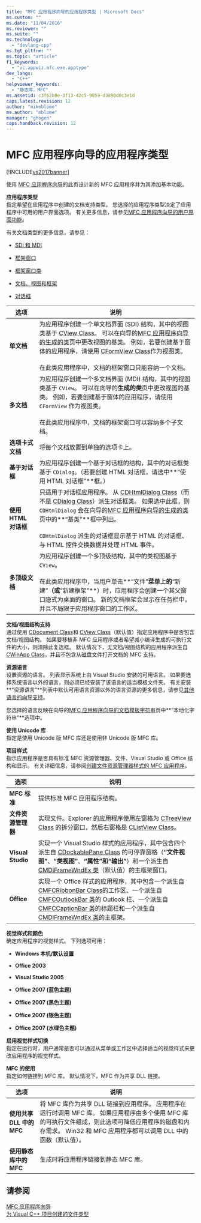 ```yaml
---
title: "MFC 应用程序向导的应用程序类型 | Microsoft Docs"
ms.custom: ""
ms.date: "11/04/2016"
ms.reviewer: ""
ms.suite: ""
ms.technology: 
  - "devlang-cpp"
ms.tgt_pltfrm: ""
ms.topic: "article"
f1_keywords: 
  - "vc.appwiz.mfc.exe.apptype"
dev_langs: 
  - "C++"
helpviewer_keywords: 
  - "静态库，MFC"
ms.assetid: c3f62b0e-3f13-42c5-9859-d3890d0c3e1d
caps.latest.revision: 12
author: "mikeblome"
ms.author: "mblome"
manager: "ghogen"
caps.handback.revision: 12
---
```

# MFC 应用程序向导的应用程序类型
[!INCLUDE[vs2017banner](../../assembler/inline/includes/vs2017banner.md)]

使用 [MFC 应用程序向导](../../mfc/reference/mfc-application-wizard.md)的此页设计新的 MFC 应用程序并为其添加基本功能。  
  
 **应用程序类型**  
 指定希望在应用程序中创建的文档支持类型。  您选择的应用程序类型决定了应用程序中可用的用户界面选项。  有关更多信息，请参见[MFC 应用程序向导的用户界面功能](../../mfc/reference/user-interface-features-mfc-application-wizard.md)。  
  
 有关文档类型的更多信息，请参见：  
  
-   [SDI 和 MDI](../../mfc/sdi-and-mdi.md)  
  
-   [框架窗口](../../mfc/frame-windows.md)  
  
-   [框架窗口类](../../mfc/frame-window-classes.md)  
  
-   [文档、视图和框架](../../mfc/documents-views-and-the-framework.md)  
  
-   [对话框](../../mfc/dialog-boxes.md)  
  
|选项|说明|  
|--------|--------|  
|**单文档**|为应用程序创建一个单文档界面 \(SDI\) 结构，其中的视图类基于 [CView Class](../../mfc/reference/cview-class.md)。  可以在向导的[MFC 应用程序向导的生成的类](../../mfc/reference/generated-classes-mfc-application-wizard.md)页中更改视图的基类。  例如，若要创建基于窗体的应用程序，请使用 [CFormView Class](../../mfc/reference/cformview-class.md)作为视图类。<br /><br /> 在此类应用程序中，文档的框架窗口只能容纳一个文档。|  
|**多文档**|为应用程序创建一个多文档界面 \(MDI\) 结构，其中的视图类基于 `CView`。  可以在向导的**生成的类**页中更改视图的基类。  例如，若要创建基于窗体的应用程序，请使用 `CFormView` 作为视图类。<br /><br /> 在此类应用程序中，文档的框架窗口可以容纳多个子文档。|  
|**选项卡式文档**|将每个文档放置到单独的选项卡上。|  
|**基于对话框**|为应用程序创建一个基于对话框的结构，其中的对话框类基于 `CDialog`。（若要创建 HTML 对话框，请选中**“使用 HTML 对话框”**框。）|  
|**使用 HTML 对话框**|只适用于对话框应用程序。  从 [CDHtmlDialog Class](../../mfc/reference/cdhtmldialog-class.md)（而不是 [CDialog Class](../../mfc/reference/cdialog-class.md)）派生对话框类。  如果选中此框，则 `CDHtmlDialog` 会在向导的[MFC 应用程序向导的生成的类](../../mfc/reference/generated-classes-mfc-application-wizard.md)页中的**“基类”**框中列出。<br /><br /> `CDHtmlDialog` 派生的对话框显示基于 HTML 的对话框、与 HTML 控件交换数据并处理 HTML 事件。|  
|**多顶级文档**|为应用程序创建一个多顶级结构，其中的类视图基于 `CView`。<br /><br /> 在此类应用程序中，当用户单击**“文件”**菜单上的**“新建”**（或**“新建框架”**）时，应用程序会创建一个其父窗口隐式为桌面的窗口。  新的文档框架会显示在任务栏中，并且不局限于应用程序窗口的工作区。|  
  
 **文档\/视图结构支持**  
 通过使用 [CDocument Class](../../mfc/reference/cdocument-class.md)和 [CView Class](../../mfc/reference/cview-class.md)（默认值）指定应用程序中是否包含文档\/视图结构。  如果要移植非 MFC 应用程序或者希望减小编译生成的可执行文件的大小，则清除此复选框。  默认情况下，无文档\/视图结构的应用程序派生自 [CWinApp Class](../../mfc/reference/cwinapp-class.md)，并且不包含从磁盘文件打开文档的 MFC 支持。  
  
 **资源语言**  
 设置资源的语言。  列表显示系统上由 Visual Studio 安装的可用语言。  如果要选择系统语言以外的语言，则必须已经安装了该语言的适当模板文件夹。  有关安装**“资源语言”**列表中默认可用语言资源以外的语言资源的更多信息，请参见[其他语言的向导支持](../../ide/wizard-support-for-other-languages.md)。  
  
 您选择的语言反映在向导的[MFC 应用程序向导的文档模板字符串](../../mfc/reference/document-template-strings-mfc-application-wizard.md)页中**“本地化字符串”**选项中。  
  
 **使用 Unicode 库**  
 指定是使用 Unicode 版 MFC 库还是使用非 Unicode 版 MFC 库。  
  
 **项目样式**  
 指示应用程序是否具有标准 MFC 资源管理器、文件、Visual Studio 或 Office 结构和显示。  有关详细信息，请参阅[创建文件资源管理器样式的 MFC 应用程序](../../mfc/reference/creating-a-file-explorer-style-mfc-application.md)。  
  
|选项|说明|  
|--------|--------|  
|**MFC 标准**|提供标准 MFC 应用程序结构。|  
|**文件资源管理器**|实现文件。Explorer 的应用程序使用左窗格为 [CTreeView Class](../../mfc/reference/ctreeview-class.md) 的拆分窗口，然后右窗格是 [CListView Class](../../mfc/reference/clistview-class.md)。|  
|**Visual Studio**|实现一个 Visual Studio 样式的应用程序，其中包含四个派生自 [CDockablePane Class](../../mfc/reference/cdockablepane-class.md) 的可停靠窗格（**“文件视图”**、**“类视图”**、**“属性”**和**“输出”**）和一个派生自 [CMDIFrameWndEx 类](../../mfc/reference/cmdiframewndex-class.md)（默认值）的主框架窗口。|  
|**Office**|实现一个 Office 样式的应用程序，其中包含一个派生自 [CMFCRibbonBar Class](../../mfc/reference/cmfcribbonbar-class.md)的工作区、一个派生自 [CMFCOutlookBar 类](../../mfc/reference/cmfcoutlookbar-class.md)的 Outlook 栏、一个派生自 [CMFCCaptionBar 类](../../mfc/reference/cmfccaptionbar-class.md)的标题栏和一个派生自 [CMDIFrameWndEx 类](../../mfc/reference/cmdiframewndex-class.md)的主框架。|  
  
 **视觉样式和颜色**  
 确定应用程序的视觉样式。  下列选项可用：  
  
-   **Windows 本机\/默认设置**  
  
-   **Office 2003**  
  
-   **Visual Studio 2005**  
  
-   **Office 2007 \(蓝色主题\)**  
  
-   **Office 2007 \(黑色主题\)**  
  
-   **Office 2007 \(银色主题\)**  
  
-   **Office 2007 \(水绿色主题\)**  
  
 **启用视觉样式切换**  
 指定在运行时，用户通常是否可以通过从菜单或工作区中选择适当的视觉样式来更改应用程序的视觉样式。  
  
 **MFC 的使用**  
 指定如何链接到 MFC 库。  默认情况下，MFC 作为共享 DLL 链接。  
  
|选项|说明|  
|--------|--------|  
|**使用共享 DLL 中的 MFC**|将 MFC 库作为共享 DLL 链接到应用程序。  应用程序在运行时调用 MFC 库。  如果应用程序由多个使用 MFC 库的可执行文件组成，则此选项可降低应用程序的磁盘和内存需求。  Win32 和 MFC 应用程序都可以调用 DLL 中的函数（默认值）。|  
|**使用静态库中的 MFC**|生成时将应用程序链接到静态 MFC 库。|  
  
## 请参阅  
 [MFC 应用程序向导](../../mfc/reference/mfc-application-wizard.md)   
 [为 Visual C\+\+ 项目创建的文件类型](../../ide/file-types-created-for-visual-cpp-projects.md)